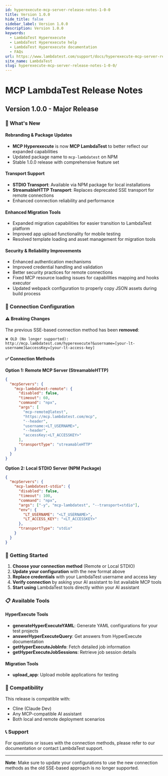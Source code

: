 ```yaml
---
id: hyperexecute-mcp-server-release-notes-1-0-0
title: Version 1.0.0
hide_title: false
sidebar_label: Version 1.0.0
description: Version 1.0.0
keywords:
  - LambdaTest Hyperexecute
  - LambdaTest Hyperexecute help
  - LambdaTest Hyperexecute documentation
  - FAQs
url: https://www.lambdatest.com/support/docs/hyperexecute-mcp-server-release-notes-1-0-0/
site_name: LambdaTest
slug: hyperexecute-mcp-server-release-notes-1-0-0/
---
```


<script type="application/ld+json"
      dangerouslySetInnerHTML={{ __html: JSON.stringify({
       "@context": "https://schema.org",
        "@type": "BreadcrumbList",
        "itemListElement": [{
          "@type": "ListItem",
          "position": 1,
          "name": "Home",
          "item": "https://www.lambdatest.com"
        },{
          "@type": "ListItem",
          "position": 2,
          "name": "Support",
          "item": "https://www.lambdatest.com/support/docs/"
        },{
          "@type": "ListItem",
          "position": 3,
          "name": "Version",
          "item": "https://www.lambdatest.com/support/docs/hyperexecute-mcp-server-release-notes-1-0-0/"
        }]
      })
    }}
></script>


# MCP LambdaTest Release Notes

## Version 1.0.0 - Major Release

### 🎉 What's New

#### Rebranding & Package Updates

- **MCP Hyperexecute** is now **MCP LambdaTest** to better reflect our expanded capabilities
- Updated package name to `mcp-lambdatest` on NPM
- Stable 1.0.0 release with comprehensive feature set

#### Transport Support

- **STDIO Transport**: Available via NPM package for local installations
- **StreamableHTTP Transport**: Replaces deprecated SSE transport for remote connections
- Enhanced connection reliability and performance

#### Enhanced Migration Tools

- Expanded migration capabilities for easier transition to LambdaTest platform
- Improved app upload functionality for mobile testing
- Resolved template loading and asset management for migration tools

#### Security & Reliability Improvements

- Enhanced authentication mechanisms
- Improved credential handling and validation
- Better security practices for remote connections
- Fixed MCP resource loading issues for capabilities mapping and hooks executor
- Updated webpack configuration to properly copy JSON assets during build process

### 🔧 Connection Configuration

#### ⚠️ Breaking Changes

The previous SSE-based connection method has been **removed**:

```
❌ OLD (No longer supported):
http://mcp.lambdatest.com/hyperexecute?&username=[your-lt-username]&accessKey=[your-lt-access-key]
```

#### ✅ Connection Methods

**Option 1: Remote MCP Server (StreamableHTTP)**

```json
{
  "mcpServers": {
    "mcp-lambdatest-remote": {
      "disabled": false,
      "timeout": 60,
      "command": "npx",
      "args": [
        "mcp-remote@latest",
        "https://mcp.lambdatest.com/mcp",
        "--header",
        "username:<LT_USERNAME>",
        "--header",
        "accessKey:<LT_ACCESSKEY>"
      ],
      "transportType": "streamableHTTP"
    }
  }
}
```

**Option 2: Local STDIO Server (NPM Package)**

```json
{
  "mcpServers": {
    "mcp-lambdatest-stdio": {
      "disabled": false,
      "timeout": 100,
      "command": "npx",
      "args": ["-y", "mcp-lambdatest", "--transport=stdio"],
      "env": {
        "LT_USERNAME": "<LT_USERNAME>",
        "LT_ACCESS_KEY": "<LT_ACCESSKEY>"
      },
      "transportType": "stdio"
    }
  }
}
```

### 🚀 Getting Started

1. **Choose your connection method** (Remote or Local STDIO)
2. **Update your configuration** with the new format above
3. **Replace credentials** with your LambdaTest username and access key
4. **Verify connection** by asking your AI assistant to list available MCP tools
5. **Start using** LambdaTest tools directly within your AI assistant

### 📋 Available Tools

#### HyperExecute Tools

- **generateHyperExecuteYAML**: Generate YAML configurations for your test projects
- **answerHyperExecuteQuery**: Get answers from HyperExecute documentation
- **getHyperExecuteJobInfo**: Fetch detailed job information
- **getHyperExecuteJobSessions**: Retrieve job session details

#### Migration Tools

- **upload_app**: Upload mobile applications for testing

### 🔗 Compatibility

This release is compatible with:

- Cline (Claude Dev)
- Any MCP-compatible AI assistant
- Both local and remote deployment scenarios

### 📞 Support

For questions or issues with the connection methods, please refer to our documentation or contact LambdaTest support.

---

**Note**: Make sure to update your configurations to use the new connection methods as the old SSE-based approach is no longer supported.
